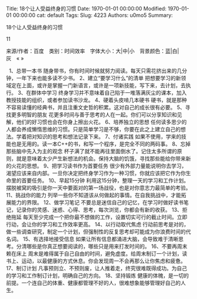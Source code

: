 Title: 18个让人受益终身的习惯
Date: 1970-01-01 00:00:00
Modified: 1970-01-01 00:00:00
cat: default
Tags: 
Slug: 4223
Authors: u0mo5 
Summary: 


18个让人受益终身的习惯

11

来源/作者：百度　类别：时间效率　字体大小：大|中|小　背景颜色：蓝|白|灰　« »



 
1、总带一本书
随身带书，你有时间时候就努力阅读。每天只需花挤出来的几分钟，一年下来也能多读不少书。
2、建立“要学习什么”的清单
把想要学习的新领域定在上面，或许是掌握一门新语言，或许是一项新技能，写下来，去计划，去执行。
3、在群体中学习
终身学习并不意味着自己陷于一堆落满灰尘的课本，加入教授技能的组织，或者参加读书沙龙。
4、硬着头皮啃几本硬书
硬书，就是那种不容易读懂的经典书，并且注重文史哲的积累。这对自己的成长很有必要。
5、寻找更多明智的朋友
花更多时间与善于思考的人在一起。你们可以分享知识和见解，他们的好习惯也会在你身上擦出火花。
6、培养独立的思想
任何读多思少的人都会养成懒惰思维的习惯。只是简单学习是不够，你要在此之上建立自己的想法。学着把对知识的思考和想法记录下来。
7、付诸实践
如果不使用，学来的技能也是无用的。读一本C++的书，和写一个程序，是完全不同的两码事。
8、忘掉那些脑中先入为主的观念
杯子满了就不能再往里面倒水了。记住太多所谓的原则，就是意味着太少产生新想法的机会。保持大脑的饥饿，寻找那些能给你带来新的火花的思想。
9、把学习读书作为首要任务
很少有外部力量能说明你去学习，渴望应该来自内部。一旦你决定把终身学习作为一种习惯，你就应该把它作为你生命里的首要任务。
10、早起15分钟
利用这15分钟，整理一天的学习和工作计划。摆脱被窝的吸引是你一天中要面对的第一场战役，也是对你意志力最简单的考验。
11、挑战你的能力
列举一些你不知道该从何做起的事情。在自我挑战中，才能拓展能力的界限。
12、做学习笔记
不要总是迷信自己的记忆，在学习时做好读书笔记，记录你的灵感、迷惑、心得、思考，每次浏览，你都会有新的收获。
13、拒绝拖延
每天至少完成一个把你最不想做的工作，设置切实可行的截止时间。立即行动，会让你的学习和工作效率更高。
14、以行动取代焦虑
行动前思考是对的，做一些调查研究，制定一个计划，但强制性的反复思考却可能成为你浪费时间的代名词。
15、有选择地接受信息
如果让所有信息都涌进大脑，会导致难于清晰思考。分清哪些是你真正想要阅读的，哪些只是用来打发时间的。
16、不要再周末赖在床上
周末是难得属于自己自由的时间，避免虚度。给周末制订一个计划，读书上、运动，以最健康的方式休息。你会发现周一不会再那么让你焦虑和疲惫。
17、制订计划
凡事预则立、不预则废，让人推着走，终究很难既得成功。为自己的学习和工作制订计划，明确自己的方向。
18、坚持锻炼
健康的体魄，是一切的前提。一个连自己的体重、健康都管理不好的人，很难想象能够管理好自己的人生。

